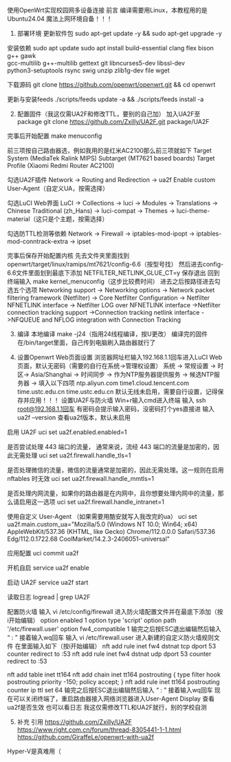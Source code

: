 使用OpenWrt实现校园网多设备连接
前言
编译需要用Linux，本教程用的是Ubuntu24.04
魔法上网环境自备！！！

1.	部署环境
更新软件包
sudo apt-get update -y && sudo apt-get upgrade -y

安装依赖
sudo apt update
sudo apt install build-essential clang flex bison g++ gawk \
gcc-multilib g++-multilib gettext git libncurses5-dev libssl-dev \
python3-setuptools rsync swig unzip zlib1g-dev file wget

下载源码
git clone https://github.com/openwrt/openwrt.git && cd openwrt

更新与安装feeds
./scripts/feeds update -a && ./scripts/feeds install -a

2.	配置固件（我这仅需UA2F和修改TTL，要别的自己加）
加入UA2F至package
git clone https://github.com/Zxilly/UA2F.git package/UA2F

完事后开始配置
make menuconfig	

前三项按自己路由器选，例如我用的是红米AC2100那么前三项就如下
Target System (MediaTek Ralink MIPS)
Subtarget (MT7621 based boards)
Target Profile (Xiaomi Redmi Router AC2100)

勾选UA2F插件
Network -> Routing and Redirection -> ua2f
			Enable custom User-Agent（自定义UA，按需选择）

勾选LuCI Web界面
LuCI -> Collections -> luci
	-> Modules -> Translations -> Chinese Traditional (zh_Hans)
-> luci-compat
     -> Themes -> luci-theme-material（这只是个主题，按需选择）

勾选防TTL检测等依赖
Network -> Firewall -> iptables-mod-ipopt
-> iptables-mod-conntrack-extra
        -> ipset

完事后保存开始配置内核
先去文件夹里面找到openwrt/target/linux/ramips/mt7621/config-6.6（按型号找）
然后进去config-6.6文件里面划到最底下添加
NETFILTER_NETLINK_GLUE_CT=y
保存退出
回到终端输入
make kernel_menuconfig（这步比较费时间）
进去之后按路径进去勾选五个选项
Networking support -> Networking options -> Network packet filtering framework (Netfilter) -> Core Netfilter Configuration  -> Netfilter NFNETLINK interface
-> Netfilter LOG over NFNETLINK interface
->Netfilter connection tracking support
->Connection tracking netlink interface
->NFQUEUE and NFLOG integration with Connection Tracking

3.	编译
本地编译
make -j24（指用24线程编译，按U更改）
编译完的固件在/bin/target里面，自己传到电脑刷入路由器就行了

4.	设置Openwrt
Web页面设置
浏览器网址栏输入192.168.1.1回车进入LuCI Web页面，默认无密码（需要的自行在系统->管理权设置）
系统 -> 常规设置  -> 时区-> Asia/Shanghai
	-> 时间同步  -> 作为NTP服务器提供服务
		-> 候选NTP服务器 -> 填入以下四项
				ntp.aliyun.com
				time1.cloud.tencent.com
				time.ustc.edu.cn
				time.ustc.edu.cn
默认无线未启用，需要自行设置，记得保存并应用！！！
设置UA2F与防火墙
Win+r输入cmd进入终端
输入 ssh root@192.168.1.1回车
有密码会提示输入密码，没密码打个yes直接进
输入 ua2f –version 查看ua2f版本，默认未启用

启用 UA2F
uci set ua2f.enabled.enabled=1

是否尝试处理 443 端口的流量， 通常来说，流经 443 端口的流量是加密的，因此无需处理
uci set ua2f.firewall.handle_tls=1

是否处理微信的流量，微信的流量通常是加密的，因此无需处理。这一规则在启用 nftables 时无效
uci set ua2f.firewall.handle_mmtls=1

是否处理内网流量，如果你的路由器是在内网中，且你想要处理内网中的流量，那么请启用这一选项
uci set ua2f.firewall.handle_intranet=1

使用自定义 User-Agent （如果需要用酷安就写入我改完的ua）
uci set ua2f.main.custom_ua="Mozilla/5.0 (Windows NT 10.0; Win64; x64) AppleWebKit/537.36 (KHTML, like Gecko) Chrome/112.0.0.0 Safari/537.36 Edg/112.0.1722.68 CoolMarket/14.2.3-2406051-universal"

应用配置
uci commit ua2f

开机自启
service ua2f enable

启动 UA2F
service ua2f start

读取日志
logread | grep UA2F

配置防火墙
输入 vi /etc/config/firewall 进入防火墙配置文件并在最底下添加（按i开始编辑）
	option        enabled               1
         option        type                'script'
         option        path                '/etc/firewall.user'
         option        fw4_compatible         1
输完之后按ESC退出编辑然后输入 “ : ” 接着输入wq回车
输入 vi /etc/firewall.user 进入新建的自定义防火墙规则文件
在里面输入如下（按i开始编辑）
nft add rule inet fw4 dstnat tcp dport 53 counter redirect to :53
nft add rule inet fw4 dstnat udp dport 53 counter redirect to :53

nft add table inet tt164
nft add chain inet tt164 postrouting { type filter hook postrouting priority -150\; policy accept\; }
nft add rule inet tt164 postrouting counter ip ttl set 64
输完之后按ESC退出编辑然后输入 “ : ” 接着输入wq回车
现在可以关闭终端了，重启路由器接入网络浏览器进入User-Agent Display 查看ua2f是否生效
也可以看日志
我这仅需修改TTL和UA2F就行，别的学校自测

5.	补充
引用
https://github.com/Zxilly/UA2F
https://www.right.com.cn/forum/thread-8305441-1-1.html
https://github.com/GiraffeLe/openwrt-with-ua2f

Hyper-V是真难用（
